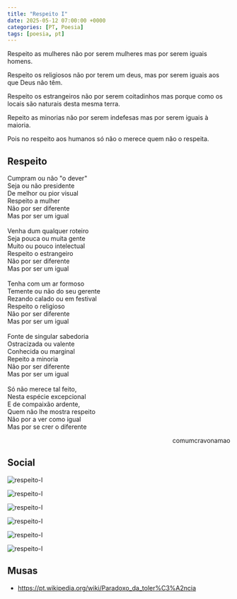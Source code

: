 ```yaml
---
title: "Respeito I"
date: 2025-05-12 07:00:00 +0000
categories: [PT, Poesia]
tags: [poesia, pt]
---
```


Respeito as mulheres não por serem mulheres mas por serem iguais homens.

Respeito os religiosos não por terem um deus, mas por serem iguais aos que Deus não têm.

Respeito os estrangeiros não por serem coitadinhos mas porque como os locais são naturais desta mesma terra.

Repeito as minorias não por serem indefesas mas por serem iguais à maioria.

Pois no respeito aos humanos só não o merece quem não o respeita.

## Respeito

<div style="color:Platinum">
<p>
Cumpram ou não "o dever"<br>
Seja ou não presidente<br>
De melhor ou pior visual<br>
Respeito a mulher<br>
Não por ser diferente<br>
Mas por ser um igual<br>
<br>
Venha dum qualquer roteiro<br>
Seja pouca ou muita gente<br>
Muito ou pouco intelectual<br>
Respeito o estrangeiro<br>
Não por ser diferente<br>
Mas por ser um igual<br>
<br>
Tenha com um ar formoso<br>
Temente ou não do seu gerente<br>
Rezando calado ou em festival<br>
Respeito o religioso<br>
Não por ser diferente<br>
Mas por ser um igual<br>
<br>
Fonte de singular sabedoria<br>
Ostracizada ou valente<br>
Conhecida ou marginal<br>
Repeito a minoria<br>
Não por ser diferente<br>
Mas por ser um igual<br>
<br>
Só não merece tal feito,<br>
Nesta espécie excepcional<br>
E de compaixão ardente,<br>
Quem não lhe mostra respeito<br>
Não por a ver como igual<br>
Mas por se crer o diferente<br>
</p>
</div>
<p style="text-align:right">comumcravonamao</p>


## Social

![respeito-I](/assets/images/respeito-I-mulher.png)

![respeito-I](/assets/images/respeito-I-estrangeiro.png)

![respeito-I](/assets/images/respeito-I-religioso.png)

![respeito-I](/assets/images/respeito-I-minoria.png)

![respeito-I](/assets/images/respeito-I-final.png)

![respeito-I](/assets/images/respeito-I-total.png)
## Musas
- https://pt.wikipedia.org/wiki/Paradoxo_da_toler%C3%A2ncia
